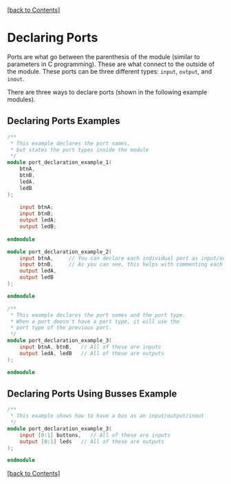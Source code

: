 [[back to Contents]](https://github.com/Amulek1416/verilog-help-sheet/blob/main/README.md)
# Declaring Ports

Ports are what go between the parenthesis of the module (similar to parameters in C programming). These are what connect to the outside of the module. These ports can be three different types: `input`, `output`, and `inout`.

There are three ways to declare ports (shown in the following example modules).

## Declaring Ports Examples
```verilog
/** 
 * This example declares the port names, 
 * but states the port types inside the module
 */
module port_declaration_example_1(
    btnA, 
    btnB,   
    ledA, 
    ledB    
);
    
    input btnA;
    input btnB;
    output ledA;
    output ledB;
    
endmodule
```

```verilog
module port_declaration_example_2(
    input btnA,     // You can declare each individual port as input/output on a separate line
    input btnB,     // As you can see, this helps with commenting each individual port
    output ledA, 
    output ledB    
);

endmodule
```

```verilog
/**
 * This example declares the port names and the port type. 
 * When a port doesn't have a port type, it will use the 
 * port type of the previous port.
 */
module port_declaration_example_3(
    input btnA, btnB,   // All of these are inputs
    output ledA, ledB   // All of these are outputs 
);

endmodule
```
## Declaring Ports Using Busses Example
```verilog
/**
 * This example shows how to have a bus as an input/output/inout
 */
module port_declaration_example_3(
    input [0:1] buttons,   // All of these are inputs
    output [0:1] leds   // All of these are outputs 
);

endmodule
```

[[back to Contents]](https://github.com/Amulek1416/verilog-help-sheet/blob/main/README.md)
